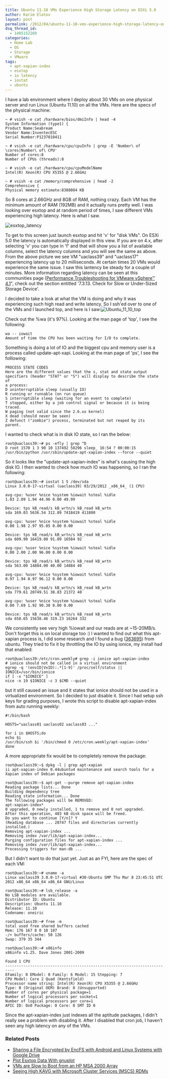 ```yaml
---
title: Ubuntu 11.10 VMs Experience High Storage Latency on ESXi 5.0
author: Karim Elatov
layout: post
permalink: /2012/04/ubuntu-11-10-vms-experience-high-storage-latency-on-esxi-5-0/
dsq_thread_id:
  - 1405152269
categories:
  - Home Lab
  - OS
  - Storage
  - VMware
tags:
  - apt-xapian-index
  - esxtop
  - io latency
  - iostat
  - ubuntu
---
```

I have a lab environment where I deploy about 30 VMs on one physical server and run Linux (Ubuntu 11.10) on all the VMs. Here are the specs of the physical machine:

	~ # vsish -e cat /hardware/bios/dmiInfo | head -4
	System Information (type1) {
	Product Name:Seabream
	Vendor Name:InventecESC
	Serial Number:P1237010411

	~ # vsish -e cat /hardware/cpu/cpuInfo | grep -E 'Number\ of \cores|Number\ of\ CPU'
	Number of cores:8
	Number of CPUs (threads):8

	~ # vsish -e cat /hardware/cpu/cpuModelName
	Intel(R) Xeon(R) CPU X5355 @ 2.66GHz

	~ # vsish -e cat /memory/comprehensive | head -2
	Comprehensive {
	Physical memory estimate:8388084 KB

So 8 cores at 2.66GHz and 8GB of RAM, nothing crazy. Each VM has the minimum amount of RAM (192MB) and it actually runs pretty well. I was looking over esxtop and at random period of times, I saw different VMs experiencing high latency. Here is what I saw.

![esxtop_latency](http://virtuallyhyper.com/wp-content/uploads/2012/03/esxtop_latency.png)

To get to this screen just launch esxtop and hit 'v' for "disk VMs". On ESXi 5.0 the latency is automatically displayed in this view. If you are on 4.x, after selecting 'v' you can type in 'f' and that will show you a list of available columns, select the latency columns and you will see the same as above. From the above picture we see VM "uaclass39" and "uaclass17" experiencing latency up to 20 milliseconds. At certain times 20 VMs would experience the same issue. I saw this lantency be steady for a couple of minutes. More information regarding latency can be seen at this communities page ([Performance Troubleshooting for VMware vSphere™ 4.1](http://communities.vmware.com/docs/DOC-11812)", check out the section entitled '7.3.13. Check for Slow or Under-Sized Storage Device'.

I decided to take a look at what the VM is doing and why it was experiencing such high read and write latency. So I ssh'ed over to one of the VMs and I launched top, and here is I saw:![Ubuntu_11_10_top](http://virtuallyhyper.com/wp-content/uploads/2012/03/Ubuntu_11_10_top.png)

Check out the %wa (it's 97%). Looking at the man page of 'top', I see the following:


	wa -- iowait
	Amount of time the CPU has been waiting for I/O to complete.


Something is doing a lot of IO and the biggest cpu and memory user is a process called update-apt-xapi. Looking at the man page of 'ps', I see the folllowing:


	PROCESS STATE CODES
	Here are the different values that the s, stat and state output
	specifiers (header "STAT" or "S") will display to describe the state of
	a process:
	D uninterruptible sleep (usually IO)
	R running or runnable (on run queue)
	S interruptible sleep (waiting for an event to complete)
	T stopped, either by a job control signal or because it is being
	traced.
	W paging (not valid since the 2.6.xx kernel)
	X dead (should never be seen)
	Z defunct ("zombie") process, terminated but not reaped by its
	parent.


I wanted to check what is in disk IO state, so I ran the below:

	root@uaclass39:~# ps -efly | grep ^D
	D root 1570 1 3 90 10 137492 58296 sleep_ 16:54 ? 00:00:15 /usr/bin/python /usr/sbin/update-apt-xapian-index --force --quiet

So it looks like the "update-apt-xapian-index" is what's causing the high disk IO. I then wanted to check how much IO was happening, so I ran the following:


	root@uaclass39:~# iostat 1 5 /dev/sda
	Linux 3.0.0-17-virtual (uaclass39) 03/29/2012 _x86_64_ (1 CPU)

	avg-cpu: %user %nice %system %iowait %steal %idle
	1.03 2.09 1.94 44.96 0.00 49.99

	Device: tps kB_read/s kB_wrtn/s kB_read kB_wrtn
	sda 169.03 5636.54 312.89 7418419 411800

	avg-cpu: %user %nice %system %iowait %steal %idle
	0.00 1.98 2.97 95.05 0.00 0.00

	Device: tps kB_read/s kB_wrtn/s kB_read kB_wrtn
	sda 609.90 16419.80 91.09 16584 92

	avg-cpu: %user %nice %system %iowait %steal %idle
	0.00 2.00 2.00 96.00 0.00 0.00

	Device: tps kB_read/s kB_wrtn/s kB_read kB_wrtn
	sda 563.00 14884.00 40.00 14884 40

	avg-cpu: %user %nice %system %iowait %steal %idle
	0.97 1.94 0.97 96.12 0.00 0.00

	Device: tps kB_read/s kB_wrtn/s kB_read kB_wrtn
	sda 779.61 20749.51 38.83 21372 40

	avg-cpu: %user %nice %system %iowait %steal %idle
	0.00 7.69 1.92 90.38 0.00 0.00

	Device: tps kB_read/s kB_wrtn/s kB_read kB_wrtn
	sda 658.65 15638.46 319.23 16264 332


We consistently see very high %iowait and our reads are at ~15-20MB/s. Don't forget this is on local storage too :)
I wanted to find out what this apt-xapian process is, I did some research and I found a bug ([363695](https://bugs.launchpad.net/ubuntu/+source/apt-xapian-index/+bug/363695)) from ubuntu. They tried to fix it by throttling the IO by using ionice, my install had that enabled:


	root@uaclass39:/etc/cron.weekly# grep -i ionice apt-xapian-index
	# ionice should not be called in a virtual environment
	egrep -q '(envID|VxID):.*[1-9]' /proc/self/status || IONICE=/usr/bin/ionice
	if [ -x "$IONICE" ]
	nice -n 19 $IONICE -c 3 $CMD --quiet


but it still caused an issue and it states that ionice should not be used in a virtualized environment. So I decided to just disable it. Since I had setup ssh keys for grading purposes, I wrote this script to disable apt-xapian-index from auto running weekly:


	#!/bin/bash

	HOSTS="uaclass01 uaclass02 uaclass03 ..."

	for i in $HOSTS;do
	echo $i
	/usr/bin/ssh $i '/bin/chmod 0 /etc/cron.weekly/apt-xapian-index'
	done


A more appropriate fix would be to completely remove the package:


	root@uaclass39:~$ dpkg -l | grep apt-xapian
	ii apt-xapian-index 0.44ubuntu4 maintenance and search tools for a Xapian index of Debian packages

	root@uaclass39:~$ apt-get --purge remove apt-xapian-index
	Reading package lists... Done
	Building dependency tree
	Reading state information... Done
	The following packages will be REMOVED:
	apt-xapian-index*
	0 upgraded, 0 newly installed, 1 to remove and 0 not upgraded.
	After this operation, 483 kB disk space will be freed.
	Do you want to continue [Y/n]? Y
	(Reading database ... 28747 files and directories currently installed.)
	Removing apt-xapian-index ...
	Removing index /var/lib/apt-xapian-index...
	Purging configuration files for apt-xapian-index ...
	Removing index /var/lib/apt-xapian-index...
	Processing triggers for man-db ...


But I didn't want to do that just yet. Just as an FYI, here are the spec of each VM:


	root@uaclass39:~# uname -a
	Linux uaclass39 3.0.0-17-virtual #30-Ubuntu SMP Thu Mar 8 23:45:51 UTC 2012 x86_64 x86_64 x86_64 GNU/Linux

	root@uaclass39:~# lsb_release -a
	No LSB modules are available.
	Distributor ID: Ubuntu
	Description: Ubuntu 11.10
	Release: 11.10
	Codename: oneiric

	root@uaclass39:~# free -m
	total used free shared buffers cached
	Mem: 176 167 8 0 10 107
	-/+ buffers/cache: 50 126
	Swap: 379 35 344

	root@uaclass39:~# x86info
	x86info v1.25. Dave Jones 2001-2009

	Found 1 CPU
	--------------------------------------------------------------------------
	EFamily: 0 EModel: 0 Family: 6 Model: 15 Stepping: 7
	CPU Model: Core 2 Quad (Kentsfield)
	Processor name string: Intel(R) Xeon(R) CPU X5355 @ 2.66GHz
	Type: 0 (Original OEM) Brand: 0 (Unsupported)
	Number of cores per physical package=1
	Number of logical processors per socket=1
	Number of logical processors per core=1
	APIC ID: 0x0 Package: 0 Core: 0 SMT ID 0



Since the apt-xapian-index just indexes all the aptitude packages, I didn't really see a problem with disabling it. After I disabled that cron job, I haven't seen any high latency on any of the VMs.

<div class="SPOSTARBUST-Related-Posts">
  <H3>
    Related Posts
  </H3>

  <ul class="entry-meta">
    <li class="SPOSTARBUST-Related-Post">
      <a title="Sharing a File Encrypted by EncFS with Android and Linux Systems with Google Drive" href="http://virtuallyhyper.com/2013/02/sharing-a-file-encrypted-by-encfs-with-android-and-linux-systems-with-google-drive/" rel="bookmark">Sharing a File Encrypted by EncFS with Android and Linux Systems with Google Drive</a>
    </li>
    <li class="SPOSTARBUST-Related-Post">
      <a title="Plot Esxtop Data With gnuplot" href="http://virtuallyhyper.com/2013/01/plot-esxtop-data-with-gnuplot/" rel="bookmark">Plot Esxtop Data With gnuplot</a>
    </li>
    <li class="SPOSTARBUST-Related-Post">
      <a title="VMs are Slow to Boot from an HP MSA 2000 Array" href="http://virtuallyhyper.com/2012/11/vms-are-slow-to-boot-from-an-hp-msa-2000-array/" rel="bookmark">VMs are Slow to Boot from an HP MSA 2000 Array</a>
    </li>
    <li class="SPOSTARBUST-Related-Post">
      <a title="Seeing High KAVG with Microsoft Cluster Services  (MSCS) RDMs" href="http://virtuallyhyper.com/2012/08/seeing-high-kavg-with-microsoft-cluster-services-mscs-rdms/" rel="bookmark">Seeing High KAVG with Microsoft Cluster Services (MSCS) RDMs</a>
    </li>
  </ul>
</div>

